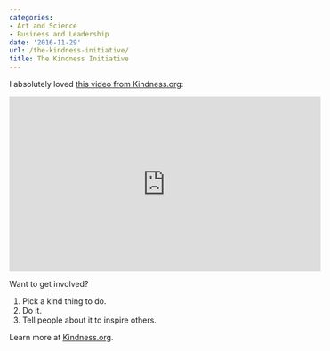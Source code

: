 ```yaml
---
categories:
- Art and Science
- Business and Leadership
date: '2016-11-29'
url: /the-kindness-initiative/
title: The Kindness Initiative
---
```


I absolutely loved [this video from Kindness.org](https://www.youtube.com/watch?v=OBqfKUWaku8):

<iframe width="560" height="315" src="https://www.youtube.com/embed/OBqfKUWaku8?rel=0" frameborder="0" allowfullscreen></iframe>

Want to get involved?

1. Pick a kind thing to do.
2. Do it.
3. Tell people about it to inspire others.

Learn more at [Kindness.org](https://www.kindness.org/).